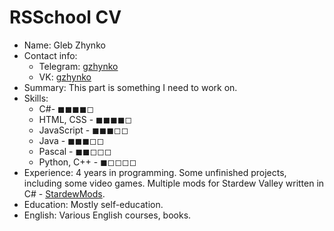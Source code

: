 # RSSchool CV

- Name: Gleb Zhynko
- Contact info: 
    - Telegram: [gzhynko](https://t.me/gzhynko)
    - VK: [gzhynko](https://vk.me/gzhynko)
- Summary: This part is something I need to work on.
- Skills:
    - C#- ◼◼◼◼◻
    - HTML, CSS - ◼◼◼◼◻
    - JavaScript - ◼◼◼◻◻
    - Java - ◼◼◼◻◻
    - Pascal - ◼◼◻◻◻
    - Python, C++ - ◼◻◻◻◻
- Experience: 4 years in programming. Some unfinished projects, including some video games. Multiple mods for Stardew Valley written in C# - [StardewMods](https://github.com/gzhynko/StardewMods).
- Education: Mostly self-education. 
- English: Various English courses, books.
